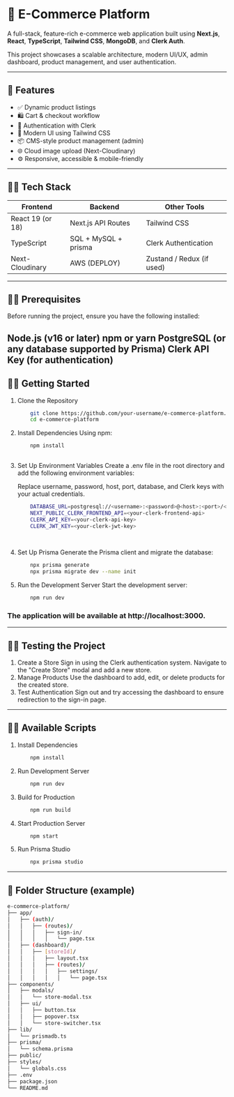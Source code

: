 # 🛒 E-Commerce Platform

A full-stack, feature-rich e-commerce web application built using **Next.js**, **React**, **TypeScript**, **Tailwind CSS**, **MongoDB**, and **Clerk Auth**. 

This project showcases a scalable architecture, modern UI/UX, admin dashboard, product management, and user authentication.

---

## 🚀 Features

- ✅ Dynamic product listings
- 🛍️ Cart & checkout workflow
- 🔐 Authentication with Clerk
- 🎨 Modern UI using Tailwind CSS
- 📦 CMS-style product management (admin)
- 🌐 Cloud image upload (Next-Cloudinary)
- ⚙️ Responsive, accessible & mobile-friendly

---

## 🧑‍💻 Tech Stack

| Frontend        | Backend              | Other Tools          |
|-----------------|----------------------|-----------------------|
| React 19 (or 18)| Next.js API Routes   | Tailwind CSS          |
| TypeScript      | SQL + MySQL + prisma | Clerk Authentication  |
| Next-Cloudinary | AWS (DEPLOY)         | Zustand / Redux (if used) |

---
## 🧑‍💻 Prerequisites
Before running the project, ensure you have the following installed:

Node.js (v16 or later)
npm or yarn
PostgreSQL (or any database supported by Prisma)
Clerk API Key (for authentication)
---
## 🧑‍💻 Getting Started
1. Clone the Repository
  	```bash
  		git clone https://github.com/your-username/e-commerce-platform.git
		cd e-commerce-platform
   
 2. Install Dependencies
	Using npm:
	```bash
  		npm install
 
 3. Set Up Environment Variables
	Create a .env file in the root directory and add the following environment variables:

     Replace username, password, host, port, database, and Clerk keys with your actual credentials.
	```bash
 		DATABASE_URL=postgresql://<username>:<password>@<host>:<port>/<database>
		NEXT_PUBLIC_CLERK_FRONTEND_API=<your-clerk-frontend-api>
		CLERK_API_KEY=<your-clerk-api-key>
		CLERK_JWT_KEY=<your-clerk-jwt-key>
 
   
5. Set Up Prisma
	Generate the Prisma client and migrate the database:
	```bash
		npx prisma generate
		npx prisma migrate dev --name init

 6. Run the Development Server
	Start the development server:
	```bash
 		npm run dev

   ### The application will be available at http://localhost:3000.
---

## 🧑‍💻 Testing the Project
1. Create a Store
Sign in using the Clerk authentication system.
Navigate to the "Create Store" modal and add a new store.
2. Manage Products
Use the dashboard to add, edit, or delete products for the created store.
3. Test Authentication
Sign out and try accessing the dashboard to ensure redirection to the sign-in page.

---
## 🧑‍💻 Available Scripts
1. Install Dependencies
	```bash
 		npm install
3. Run Development Server
	```bash
 		npm run dev
5. Build for Production
	```bash
 		npm run build
7. Start Production Server
	```bash
 		npm start
9. Run Prisma Studio
	```bash
 		npx prisma studio
---

## 📁 Folder Structure (example)

```bash
e-commerce-platform/
├── app/
│   ├── (auth)/
│   │   ├── (routes)/
│   │   │   ├── sign-in/
│   │   │   │   └── page.tsx
│   ├── (dashboard)/
│   │   ├── [storeId]/
│   │   │   ├── layout.tsx
│   │   │   ├── (routes)/
│   │   │   │   ├── settings/
│   │   │   │   │   └── page.tsx
├── components/
│   ├── modals/
│   │   └── store-modal.tsx
│   ├── ui/
│   │   ├── button.tsx
│   │   ├── popover.tsx
│   │   └── store-switcher.tsx
├── lib/
│   └── prismadb.ts
├── prisma/
│   └── schema.prisma
├── public/
├── styles/
│   └── globals.css
├── .env
├── package.json
└── README.md
